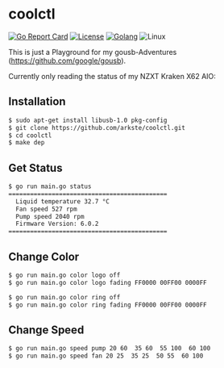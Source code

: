 # coolctl

[![Go Report Card](https://goreportcard.com/badge/github.com/arkste/coolctl)](https://goreportcard.com/report/github.com/arkste/coolctl)
[![License](https://img.shields.io/badge/license-MIT-blue.svg)](https://raw.githubusercontent.com/arkste/coolctl/master/LICENSE)
[![Golang](https://img.shields.io/badge/Go-1.13-blue.svg)](https://golang.org)
![Linux](https://img.shields.io/badge/Supports-Linux-green.svg)

This is just a Playground for my gousb-Adventures (https://github.com/google/gousb).

Currently only reading the status of my NZXT Kraken X62 AIO:

## Installation

```bash
$ sudo apt-get install libusb-1.0 pkg-config
$ git clone https://github.com/arkste/coolctl.git
$ cd coolctl
$ make dep
```

## Get Status

```bash
$ go run main.go status
============================================
  Liquid temperature 32.7 °C
  Fan speed 527 rpm
  Pump speed 2040 rpm
  Firmware Version: 6.0.2
============================================
```

## Change Color

```bash
$ go run main.go color logo off
$ go run main.go color logo fading FF0000 00FF00 0000FF

$ go run main.go color ring off
$ go run main.go color ring fading FF0000 00FF00 0000FF
```

## Change Speed

```bash
$ go run main.go speed pump 20 60  35 60  55 100  60 100
$ go run main.go speed fan 20 25  35 25  50 55  60 100
```